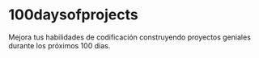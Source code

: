 # 100daysofprojects
Mejora tus habilidades de codificación construyendo proyectos geniales durante los próximos 100 días.
